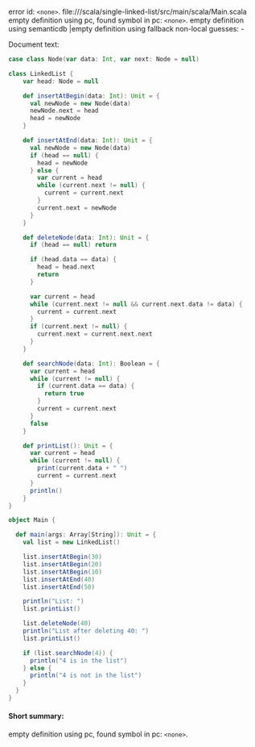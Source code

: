 error id: `<none>`.
file://<WORKSPACE>/scala/single-linked-list/src/main/scala/Main.scala
empty definition using pc, found symbol in pc: `<none>`.
empty definition using semanticdb
|empty definition using fallback
non-local guesses:
	 -

Document text:

```scala
case class Node(var data: Int, var next: Node = null)

class LinkedList {
    var head: Node = null

    def insertAtBegin(data: Int): Unit = {
      val newNode = new Node(data)
      newNode.next = head
      head = newNode
    }

    def insertAtEnd(data: Int): Unit = {
      val newNode = new Node(data)
      if (head == null) {
        head = newNode
      } else {
        var current = head
        while (current.next != null) {
          current = current.next
        }
        current.next = newNode
      }
    }

    def deleteNode(data: Int): Unit = {
      if (head == null) return

      if (head.data == data) {
        head = head.next
        return
      }

      var current = head
      while (current.next != null && current.next.data != data) {
        current = current.next
      }
      if (current.next != null) {
        current.next = current.next.next
      }
    }

    def searchNode(data: Int): Boolean = {
      var current = head
      while (current != null) {
        if (current.data == data) {
          return true
        }
        current = current.next
      }
      false
    }

    def printList(): Unit = {
      var current = head
      while (current != null) {
        print(current.data + " ")
        current = current.next
      }
      println()
    }
}

object Main {

  def main(args: Array[String]): Unit = {
    val list = new LinkedList()

    list.insertAtBegin(30)
    list.insertAtBegin(20)
    list.insertAtBegin(10)
    list.insertAtEnd(40)
    list.insertAtEnd(50)

    println("List: ")
    list.printList()

    list.deleteNode(40)
    println("List after deleting 40: ")
    list.printList()

    if (list.searchNode(4)) {
      println("4 is in the list")
    } else {
      println("4 is not in the list")
    }
  }
}
```

#### Short summary: 

empty definition using pc, found symbol in pc: `<none>`.
